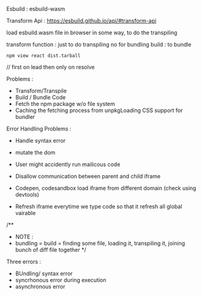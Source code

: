 Esbuild : esbuild-wasm

Transform Api :
https://esbuild.github.io/api/#transform-api

load esbuild.wasm file in browser in some way, to do the transpiling

transform function : just to do transpiling no for bundling
build : to bundle

```
npm view react dist.tarball
```

// first on lead then only on resolve

Problems : 
- Transform/Transpile
- Build / Bundle Code
- Fetch the npm package w/o file system
- Caching the fetching process from unpkgLoading CSS support for bundler



Error Handling Problems :
- Handle syntax error
- mutate the dom
- User might accidently run mailicous code


- Disallow communication between parent and child iframe
- Codepen, codesandbox load iframe from different domain (check using devtools)
- Refresh iframe everytime we type code so that it refresh all global vairable



/**
 * NOTE : 
 * bundling = build = finding some file, loading it, transpiling it, joining bunch of diff file together
 */


 Three errors :
 - BUndling/ syntax error
 - syncrhonous error during execution 
 - asynchronous error